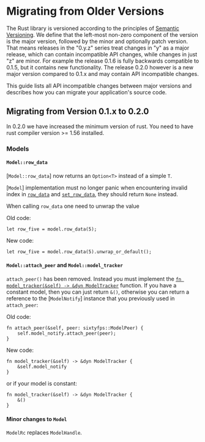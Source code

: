 # Migrating from Older Versions

The Rust library is versioned according to the principles of [Semantic Versioning](https://semver.org). We define that the left-most non-zero component of the version is the major version, followed by the minor and optionally patch version. That means releases in the "0.y.z" series treat changes in "y" as a major release, which can contain incompatible API changes, while changes in just "z" are minor. For example the release 0.1.6 is fully backwards compatible to 0.1.5, but it contains new functionality. The release 0.2.0 however is a new major version compared to 0.1.x and may contain API incompatible changes.

This guide lists all API incompatible changes between major versions and describes how you can migrate your application's source code.

## Migrating from Version 0.1.x to 0.2.0

In 0.2.0 we have increased the minimum version of rust. You need to have rust compiler version >= 1.56 installed.

### Models

#### `Model::row_data`

[`Model::row_data`] now returns an `Option<T>` instead of a simple `T`.

[`Model`] implementation must no longer panic when encountering invalid index in [`row_data`](Model::row_data)
and [`set_row_data`](Model::set_row_data), they should return `None` instead.

When calling `row_data` one need to unwrap the value

Old code:

```rust,ignore
let row_five = model.row_data(5);
```

New code:

```rust,ignore
let row_five = model.row_data(5).unwrap_or_default();
```

#### `Model::attach_peer` and `Model::model_tracker`

`attach_peer()` has been removed. Instead you must implement the
[`fn model_tracker(&self) -> &dyn ModelTracker`](Model::model_tracker) function.
If you have a constant model, then you can just return `&()`, otherwise you can return a reference
to the [`ModelNotify`] instance that you previously used in `attach_peer`:

Old code:

```rust,ignore
fn attach_peer(&self, peer: sixtyfps::ModelPeer) {
    self.model_notify.attach_peer(peer);
}
```

New code:

```rust,ignore
fn model_tracker(&self) -> &dyn ModelTracker {
    &self.model_notify
}
```

or if your model is constant:

```rust,ignore
fn model_tracker(&self) -> &dyn ModelTracker {
    &()
}
```

#### Minor changes to `Model`

`ModelRc` replaces `ModelHandle`.
